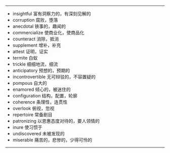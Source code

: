 ---
- insightful  富有洞察力的，有深刻见解的
- corruption  腐败，堕落
- anecdotal  铁事的，趣闻的
- commercialize  使商业化，使商品化
- counteract  消除，抵消
- supplement  增补，补充
- attest  证明，证实
- termite  白蚁
- trickle  细细地流，细流
- anticipatory  预想的，预期的
- incontrovertible  无可辩驳的，不容置疑的
- pompous  自大的
- enamored  倾心的，被迷住的
- configuration  结构，配置，轮廓
- coherence  条理性，连贯性
- overlook  俯视，忽视
- repertoire  常备剧目
- patronizing  以恩惠态度对待的，要人领情的
- inure  使习惯于
- undiscovered  未被发现的
- miserable  痛苦的，悲惨的，少得可怜的
---